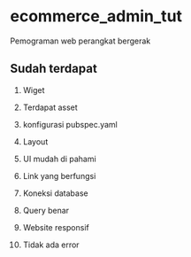 # ecommerce_admin_tut

Pemograman web perangkat bergerak

## Sudah terdapat

1. Wiget

2. Terdapat asset

3. konfigurasi pubspec.yaml

4. Layout

5. UI mudah di pahami

6. Link yang berfungsi

7. Koneksi database

8. Query benar

9. Website responsif

10. Tidak ada error
